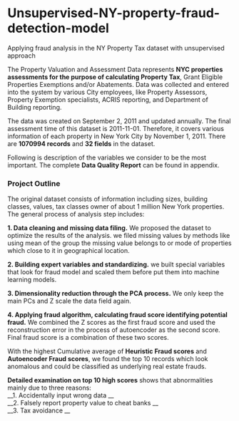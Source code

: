 # Unsupervised-NY-property-fraud-detection-model
Applying fraud analysis in the NY Property Tax dataset with unsupervised approach


The Property Valuation and Assessment Data represents __NYC properties assessments for the purpose of calculating Property Tax__, Grant Eligible Properties Exemptions and/or Abatements. Data was collected and entered into the system by various City employees, like Property Assessors, Property Exemption specialists, ACRIS reporting, and Department of Building reporting.  

The data was created on September 2, 2011 and updated annually. The final assessment time of this dataset is 2011-11-01. Therefore, it covers various information of each property in New York City by November 1, 2011. There are __1070994 records__ and __32 fields__ in the dataset.   

Following is description of the variables we consider to be the most important. The complete __Data Quality Report__ can be found in appendix.   


### __Project Outline__ 

The original dataset consists of information including sizes, building classes, values, tax classes owner of about 1 million New York properties. The general process of analysis step includes:  

__1.     Data cleaning and missing data filing.__ We proposed the dataset to optimize the results of the analysis. we filed missing values by methods like using mean of the group the missing value belongs to or mode of properties which close to it in geographical location.  

__2.     Building expert variables and standardizing.__ we built special variables that look for fraud model and scaled them before put them into machine learning models.    

__3.     Dimensionality reduction through the PCA process.__ We only keep the main PCs and Z scale the data field again. 

__4.     Applying fraud algorithm, calculating fraud score identifying potential fraud.__ We combined the Z scores as the first fraud score and used the reconstruction error in the process of autoencoder as the second score. Final fraud score is a combination of these two scores.     

With the highest Cumulative average of __Heuristic Fraud scores__ and __Autoencoder Fraud scores__, we found the top 10 records which look anomalous and could be classified as underlying real estate frauds.    

__Detailed examination on top 10 high scores__ shows that abnormalities mainly due to three reasons:    
__1.     Accidentally input wrong data __   
__2.     Falsely report property value to cheat banks  __  
__3.     Tax avoidance  __   
